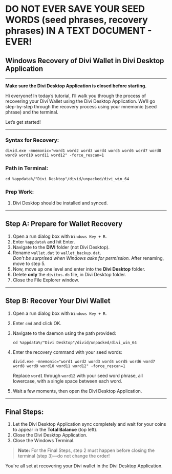 # **DO NOT EVER SAVE YOUR SEED WORDS (seed phrases, recovery phrases) IN A TEXT DOCUMENT - EVER!**

## Windows Recovery of Divi Wallet in Divi Desktop Application

---

**Make sure the Divi Desktop Application is closed before starting.**

Hi everyone! In today’s tutorial, I’ll walk you through the process of recovering your Divi Wallet using the Divi Desktop Application. We’ll go step-by-step through the recovery process using your mnemonic (seed phrase) and the terminal.

Let’s get started!

---

### Syntax for Recovery:
```
divid.exe -mnemonic="word1 word2 word3 word4 word5 word6 word7 word8 word9 word10 word11 word12" -force_rescan=1
```

### Path in Terminal:
```
cd %appdata%/"Divi Desktop"/divid/unpacked/divi_win_64
```

### Prep Work:
1. Divi Desktop should be installed and synced.

---

## Step A: Prepare for Wallet Recovery

1. Open a run dialog box with `Windows Key + R`.  
2. Enter `%appdata%` and hit Enter.  
3. Navigate to the **DIVI** folder (not Divi Desktop).  
4. Rename `wallet.dat` to `wallet_backup.dat`.  
   *Don’t be surprised when Windows asks for permission.* After renaming, move to step 5.  
5. Now, move up one level and enter into the **Divi Desktop** folder.
6. Delete **only** the `divitxs.db` file, in Divi Desktop folder.  
7. Close the File Explorer window.

---

## Step B: Recover Your Divi Wallet

1. Open a run dialog box with `Windows Key + R`.  
2. Enter `cmd` and click OK.  
3. Navigate to the daemon using the path provided:
    ```
    cd %appdata%/"Divi Desktop"/divid/unpacked/divi_win_64
    ```
4. Enter the recovery command with your seed words:
    ```
    divid.exe -mnemonic="word1 word2 word3 word4 word5 word6 word7 word8 word9 word10 word11 word12" -force_rescan=1
    ```
    Replace `word1` through `word12` with your seed word phrase, all lowercase, with a single space between each word.

5. Wait a few moments, then open the Divi Desktop Application.

---

## Final Steps:

1. Let the Divi Desktop Application sync completely and wait for your coins to appear in the **Total Balance** (top left).  
2. Close the Divi Desktop Application.  
3. Close the Windows Terminal.

> **Note:** For the Final Steps, step 2 must happen before closing the terminal (step 3)—do not change the order!

You're all set at recovering your Divi wallet in the Divi Desktop Application.

